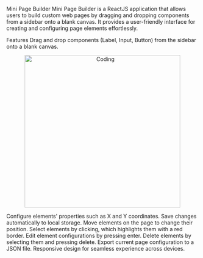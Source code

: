 Mini Page Builder
Mini Page Builder is a ReactJS application that allows users to build custom web pages by dragging and dropping components from a sidebar onto a blank canvas. It provides a user-friendly interface for creating and configuring page elements effortlessly.

Features
Drag and drop components (Label, Input, Button) from the sidebar onto a blank canvas.

  <p align="center"><img src="https://drive.google.com/file/d/1mkhAgfjRvklZ4nrKkG1TFOf4rtSACyMD/view?usp=sharing"  alt="Coding" width="90%"height="400"></p>

Configure elements' properties such as X and Y coordinates.
Save changes automatically to local storage.
Move elements on the page to change their position.
Select elements by clicking, which highlights them with a red border.
Edit element configurations by pressing enter.
Delete elements by selecting them and pressing delete.
Export current page configuration to a JSON file.
Responsive design for seamless experience across devices.
